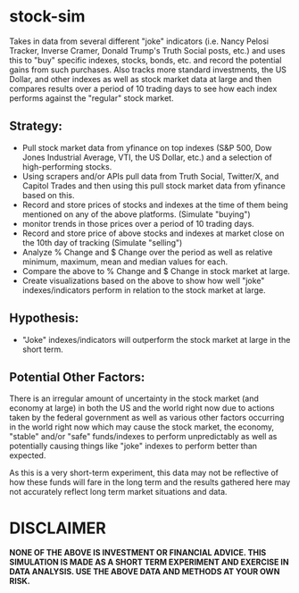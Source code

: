 # stock-sim

Takes in data from several different "joke" indicators (i.e. Nancy Pelosi Tracker, Inverse Cramer, Donald Trump's Truth Social posts, etc.) and uses this to "buy" specific indexes, stocks, bonds, etc. and record the potential gains from such purchases. Also tracks more standard investments, the US Dollar, and other indexes as well as stock market data at large and then compares results over a period of 10 trading days to see how each index performs against the "regular" stock market.

## Strategy:
- Pull stock market data from yfinance on top indexes (S&P 500, Dow Jones Industrial Average, VTI, the US Dollar, etc.) and a selection of high-performing stocks.
- Using scrapers and/or APIs pull data from Truth Social, Twitter/X, and Capitol Trades and then using this pull stock market data from yfinance based on this.
- Record and store prices of stocks and indexes at the time of them being mentioned on any of the above platforms. (Simulate "buying")
- monitor trends in those prices over a period of 10 trading days.
- Record and store price of above stocks and indexes at market close on the 10th day of tracking (Simulate "selling")
- Analyze % Change and $ Change over the period as well as relative minimum, maximum, mean and median values for each.
- Compare the above to % Change and $ Change in stock market at large.
- Create visualizations based on the above to show how well "joke" indexes/indicators perform in relation to the stock market at large.

## Hypothesis:
- "Joke" indexes/indicators will outperform the stock market at large in the short term.
 
## Potential Other Factors:

There is an irregular amount of uncertainty in the stock market (and economy at large) in both the US and the world right now due to actions taken by the federal government as well as various other factors occurring in the world right now which may cause the stock market, the economy, "stable" and/or "safe" funds/indexes to perform unpredictably as well as potentially causing things like "joke" indexes to perform better than expected.

As this is a very short-term experiment, this data may not be reflective of how these funds will fare in the long term and the results gathered here may not accurately reflect long term market situations and data.


# DISCLAIMER
**NONE OF THE ABOVE IS INVESTMENT OR FINANCIAL ADVICE. THIS SIMULATION IS MADE AS A SHORT TERM EXPERIMENT AND EXERCISE IN DATA ANALYSIS. USE THE ABOVE DATA AND METHODS AT YOUR OWN RISK.**
